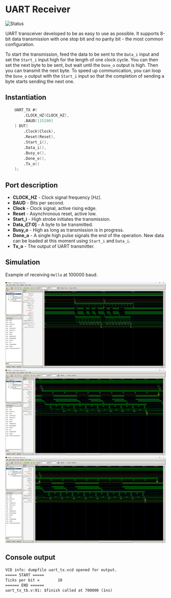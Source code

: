 # UART Receiver

![Status](https://img.shields.io/badge/STATUS-DEVELOPMENT-yellow.svg)

UART transceiver developed to be as easy to use as possible. It supports 8-bit data transmission with one stop bit and no parity bit - the most common configuration.

To start the transmission, feed the data to be sent to the `Data_i` input and set the `Start_i` input high for the length of one clock cycle. You can then set the next byte to be sent, but wait until the `Done_o` output is high. Then you can transmit the next byte. To speed up communication, you can loop the `Done_o` output with the `Start_i` input so that the completion of sending a byte starts sending the next one.

## Instantiation

```verilog
	UART_TX #(
		.CLOCK_HZ(CLOCK_HZ),
		.BAUD(115200)
	) DUT(
		.Clock(Clock),
		.Reset(Reset),
		.Start_i(),
		.Data_i(),
		.Busy_o(),
		.Done_o(),
		.Tx_o()
	);
```

## Port description

+ **CLOCK_HZ** - Clock signal frequency [Hz].
+ **BAUD** - Bits per second.
+ **Clock** - Clock signal, active rising edge.
+ **Reset** - Asynchronous reset, active low.
+ **Start_i** - High strobe initiates the transmission.
+ **Data_i[7:0]** - A byte to be transmitted.
+ **Busy_o** - High as long as transmission is in progress.
+ **Done_o** - A single high pulse signals the end of the operation. New data can be loaded at this moment using `Start_i` and `Data_i`.
+ **Tx_o** - The output of UART transmitter.

## Simulation

Example of receiving `Hello` at 100000 baud.

![Simulation](simulation1.png "Simulation")
![Simulation](simulation2.png "Simulation")
![Simulation](simulation3.png "Simulation")

## Console output

    VCD info: dumpfile uart_tx.vcd opened for output.
    ===== START =====
    Ticks per bit =        10
    ====== END ======
    uart_tx_tb.v:91: $finish called at 700000 (1ns)
